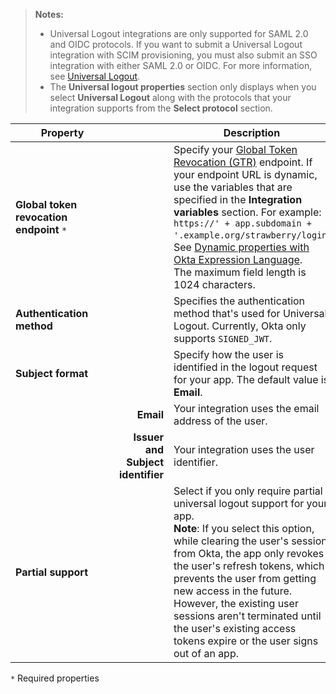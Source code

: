 > **Notes:** 
> * Universal Logout integrations are only supported for SAML 2.0 and OIDC protocols. If you want to submit a Universal Logout integration with SCIM provisioning, you must also submit an SSO integration with either SAML 2.0 or OIDC. For more information, see [Universal Logout](https://developer.okta.com/docs/guides/oin-universal-logout-overview).
>* The **Universal logout properties** section only displays when you select **Universal Logout** along with the protocols that your integration supports from the **Select protocol** section.

| <div style="width:150px">Property</div> | &nbsp; | Description  |
| ----------------- | --: | ------------ |
| **Global token revocation endpoint** `*` | |Specify your [Global Token Revocation (GTR)](https://www.ietf.org/archive/id/draft-parecki-oauth-global-token-revocation-04.html) endpoint. If your endpoint URL is dynamic, use the variables that are specified in the **Integration variables** section. For example: `https://' + app.subdomain + '.example.org/strawberry/login`. See [Dynamic properties with Okta Expression Language](https://developer.okta.com/docs/guides/submit-oin-app/scim/main/#dynamic-properties-with-okta-expression-language).<br>The maximum field length is 1024 characters.|
| **Authentication method** | | Specifies the authentication method that's used for Universal Logout. Currently, Okta only supports `SIGNED_JWT`.|
| **Subject format** | | Specify how the user is identified in the logout request for your app. The default value is **Email**.|
| | **Email** | Your integration uses the email address of the user. |
| | **Issuer and Subject identifier** | Your integration uses the user identifier. |
| **Partial support** | | Select if you only require partial universal logout support for your app. <br> **Note**: If you select this option, while clearing the user's session from Okta, the app only revokes the user's refresh tokens, which prevents the user from getting new access in the future. However, the existing user sessions aren't terminated until the user's existing access tokens expire or the user signs out of an app. </br>|

`*` Required properties
